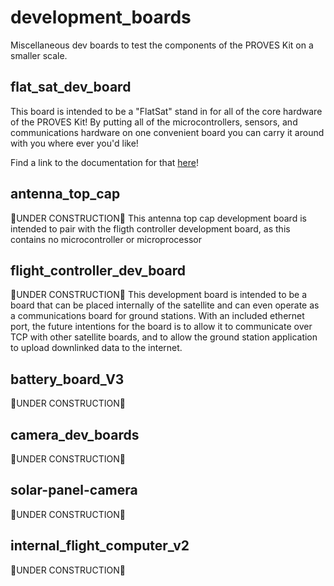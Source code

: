 # development_boards
Miscellaneous dev boards to test the components of the PROVES Kit on a smaller scale. 

## flat_sat_dev_board
This board is intended to be a "FlatSat" stand in for all of the core hardware of the PROVES Kit! By putting all of the microcontrollers, sensors, and communications hardware on one convenient board you can carry it around with you where ever you'd like!

Find a link to the documentation for that [here](https://docs.proveskit.space/en/latest/core_documentation/hardware/flatsat_dev_board/)! 

## antenna_top_cap
🚧UNDER CONSTRUCTION🚧
This antenna top cap development board is intended to pair with the fligth controller development board, as this contains no microcontroller or microprocessor
## flight_controller_dev_board
🚧UNDER CONSTRUCTION🚧
This development board is intended to be a board that can be placed internally of the satellite and can even operate as a communications board for ground stations. With an included ethernet port, the future intentions for the board is to allow it to communicate over TCP with other satellite boards, and to allow the ground station application to upload downlinked data to the internet.
## battery_board_V3
🚧UNDER CONSTRUCTION🚧
## camera_dev_boards
🚧UNDER CONSTRUCTION🚧
## solar-panel-camera
🚧UNDER CONSTRUCTION🚧
## internal_flight_computer_v2
🚧UNDER CONSTRUCTION🚧
